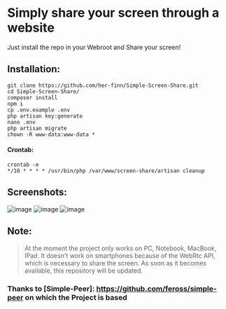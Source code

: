 # Simply share your screen through a website
Just install the repo in your Webroot and Share your screen!

## Installation:
```
git clone https://github.com/her-finn/Simple-Screen-Share.git
cd Simple-Screen-Share/
composer install
npm i
cp .env.example .env
php artisan key:generate
nano .env
php artisan migrate
chown -R www-data:www-data *
```
#### Crontab:
```
crontab -e
*/10 * * * * /usr/bin/php /var/www/screen-share/artisan cleanup
```

## Screenshots:
![image](https://user-images.githubusercontent.com/58078450/132226082-2964dbad-506f-4b2c-a2b4-afe2fb294030.png)
![image](https://user-images.githubusercontent.com/58078450/132226110-ec7a05b5-26ab-45df-a7bf-35e5c9fdba0d.png)
![image](https://user-images.githubusercontent.com/58078450/132226152-b43bf2eb-efb2-4fc9-9fb8-5b62711c8498.png)

## Note:
> At the moment the project only works on PC, Notebook, MacBook, IPad.
> It doesn't work on smartphones because of the WebRtc API, which is
> necessary to share the screen. As soon as it becomes available, this
> repository will be updated.

### Thanks to [Simple-Peer]: https://github.com/feross/simple-peer on which the Project is based
